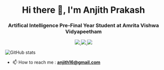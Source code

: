 <h1 align="center">Hi there 👋, I'm Anjith Prakash</h1>
<h3 align="center">Artifical Intelligence Pre-Final Year Student at Amrita Vishwa Vidyapeetham</h3>

<p align="center">
  <a href= "https://github.com/Anuttan/">
    <img src="https://img.icons8.com/material-outlined/30/689d6a/source-code.png"/>
  </a>
  <a href= "https://www.linkedin.com/in/anjithprakash/">
    <img src="https://img.icons8.com/material-outlined/30/689d6a/linkedin.png"/>
    </a>
  <a href="mailto:anjith16@gmail.com">
    <img src="https://img.icons8.com/ios-glyphs/30/689d6a/physics.png"/>
    </a>
  
</p>

![GitHub stats](https://github-readme-stats.vercel.app/api?username=Anuttan&show_icons=true&hide_title=true&count_private=true&include_all_commits=true&count_private=true&theme=vision-friendly-dark)

- 📫 How to reach me : **anjith16@gmail.com**

<!--
**Anuttan/Anuttan** is a ✨ _special_ ✨ repository because its `README.md` (this file) appears on your GitHub profile.

Here are some ideas to get you started:

- 🔭 I’m currently working on ...
- 🌱 I’m currently learning ...
- 👯 I’m looking to collaborate on ...
- 🤔 I’m looking for help with ...
- 💬 Ask me about ...
- 📫 How to reach me: ...
- 😄 Pronouns: ...
- ⚡ Fun fact: ...
-->
